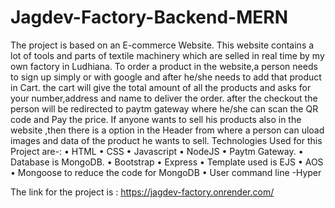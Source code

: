 # Jagdev-Factory-Backend-MERN
The project is based on an E-commerce Website. This website contains a lot of tools and parts of textile machinery which are selled in real time by my own factory in Ludhiana. To order a product in the website,a person needs to sign up simply or with google and after he/she needs to add that product in Cart. the cart will give the total amount of all the products and asks for your number,address and name to deliver the order. after the checkout the person will be redirected to paytm gateway where he/she can scan the QR code and Pay the price.
If anyone wants to sell his products also in the website ,then there is a option in the Header from where a person can uload images and data of the product he wants to sell.
Technologies Used for this Project are-:
• HTML
• CSS
• Javascript
• NodeJS
• Paytm Gateway.
• Database is MongoDB.
• Bootstrap
• Express
• Template used is EJS
• AOS
• Mongoose to reduce the code for MongoDB
• User command line -Hyper

The link for the project is : https://jagdev-factory.onrender.com/
